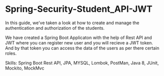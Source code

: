 # Spring-Security-Student_API-JWT

In this guide, we've taken a look at how to create and manage the authentication and authorization of the students.

We have created a Spring Boot Applicaton with the help of Rest API and JWT where you can register new user and you will recieve a JWT token. And by that token you can access the data of the users as per there certain roles.

Skills: Spring Boot Rest API, JPA, MYSQL, Lombok, PostMan, Java 8, JUnit, Mockito, MockMvc
